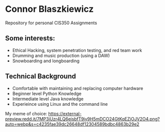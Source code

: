 # Connor Blaszkiewicz

Repository for personal CIS350 Assignments

## Some interests:
* Ethical Hacking, system penetration testing, and red team work
* Drumming and music production (using a DAW)
* Snowboarding and longboarding

## Technical Background
* Comfortable with maintaining and replacing computer hardware
*  Beginner level Python Knowledge
*  Intermediate level Java knowledge
*  Experieince using Linux and the command line

My meme of choice: https://external-preview.redd.it/7MP3iUzr4LQ6ejsbfT9jy9H5mDCO24GtKqEZjOJV2O4.png?auto=webp&s=c4235fae39dc26648df12304589bdbc4863b29e2
